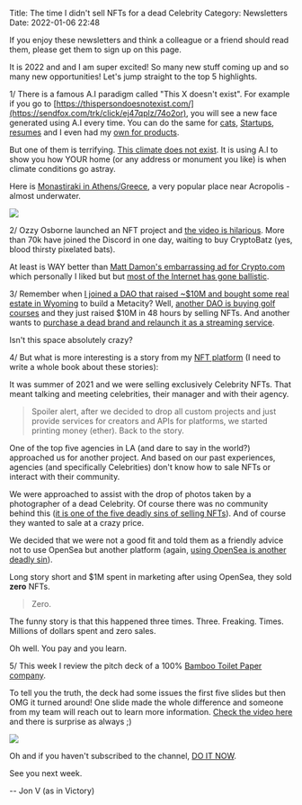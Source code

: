 Title: The time I didn't sell NFTs for a dead Celebrity
Category: Newsletters 
Date: 2022-01-06 22:48

If you enjoy these newsletters and think a colleague or a friend should read them, please get them to sign up on this page. 

It is 2022 and and I am super excited! So many new stuff coming up and so many new opportunities! Let's jump straight to the top 5 highlights.

1/ There is a famous A.I paradigm called "This X doesn't exist". For example if you go to [https://thispersondoesnotexist.com/](https://sendfox.com/trk/click/ej47qplz/74o2or), you will see a new face generated using A.I every time. You can do the same for [cats](https://sendfox.com/trk/click/ej47qplz/ynolod), [Startups](https://sendfox.com/trk/click/ej47qplz/rvnonz), [resumes](https://sendfox.com/trk/click/ej47qplz/op0609) and I even had my [own for products](https://sendfox.com/trk/click/ej47qplz/qwzn6g).



But one of them is terrifying. [This climate does not exist](https://sendfox.com/trk/click/ej47qplz/84gxd2). It is using A.I to show you how YOUR home (or any address or monument you like) is when climate conditions go astray.



Here is [Monastiraki in Athens/Greece](https://sendfox.com/trk/click/ej47qplz/2yj207), a very popular place near Acropolis - almost underwater.

![](https://ci6.googleusercontent.com/proxy/S3nt-znUg7BCAPuZU0iy0Z7HQ4db7255bQTN3AJD9jtT6fxQMcnWDvQf7WprCW3W7TttQh46K_GtgMIdVGAccjuHcGHYPAft5sVSsWYD5Ifxl9szRXTAfKoMa9zMT-4Y7Y9wTQ=s0-d-e1-ft#https://sendfoxprod.b-cdn.net/media/F8xmYNiBdy80TceBrrSebwST8wMAG2yGsdeEZf5I16325)

2/ Ozzy Osborne launched an NFT project and [the video is hilarious](https://sendfox.com/trk/click/ej47qplz/84gex8). More than 70k have joined the Discord in one day, waiting to buy CryptoBatz (yes, blood thirsty pixelated bats).



At least is WAY better than [Matt Damon's embarrassing ad for Crypto.com](https://sendfox.com/trk/click/ej47qplz/nne26v) which personally I liked but but [most of the Internet has gone ballistic](https://sendfox.com/trk/click/ej47qplz/llx6y0).


3/ Remember when [I joined a DAO that raised ~$10M and bought some real estate in Wyoming](https://sendfox.com/trk/click/ej47qplz/rvnyo9) to build a Metacity? Well, [another DAO is buying golf courses](https://sendfox.com/trk/click/ej47qplz/op055o) and they just raised $10M in 48 hours by selling NFTs. And another wants to [purchase a dead brand and relaunch it as a streaming service](https://sendfox.com/trk/click/ej47qplz/zpg22w).



Isn't this space absolutely crazy?



4/ But what is more interesting is a story from my [NFT platform](https://sendfox.com/trk/click/ej47qplz/qwzggv) (I need to write a whole book about these stories):



It was summer of 2021 and we were selling exclusively Celebrity NFTs. That meant talking and meeting celebrities, their manager and with their agency.



> Spoiler alert, after we decided to drop all custom projects and just provide services for creators and APIs for platforms, we started printing money (ether). Back to the story.


One of the top five agencies in LA (and dare to say in the world?) approached us for another project. And based on our past experiences, agencies (and specifically Celebrities) don't know how to sale NFTs or interact with their community.



We were approached to assist with the drop of photos taken by a photographer of a dead Celebrity. Of course there was no community behind this ([it is one of the five deadly sins of selling NFTs](https://sendfox.com/trk/click/ej47qplz/84gee8)). And of course they wanted to sale at a crazy price.



We decided that we were not a good fit and told them as a friendly advice not to use OpenSea but another platform (again, [using OpenSea is another deadly sin](https://sendfox.com/trk/click/ej47qplz/84gee8)).



Long story short and $1M spent in marketing after using OpenSea, they sold **zero** NFTs.



> Zero.


The funny story is that this happened three times. Three. Freaking. Times. Millions of dollars spent and zero sales.



Oh well. You pay and you learn.


5/ This week I review the pitch deck of a 100% [Bamboo Toilet Paper company](https://sendfox.com/trk/click/ej47qplz/9r5k7y).



To tell you the truth, the deck had some issues the first five slides but then OMG it turned around! One slide made the whole difference and someone from my team will reach out to learn more information. [Check the video here](https://sendfox.com/trk/click/ej47qplz/9r5k7y) and there is surprise as always ;)


![](https://ci3.googleusercontent.com/proxy/exWJyKWmQ9UWoJVf_fOJiNuIXa7Hr4zTggyhmSPl-2FIauNObvywzq7OxPdk6wW5ng1CNdqZRbZKXiXWG1aA4l-ZpKmK0j24mGSHEtiGm8CAGjlNr0iLEEkxppKzOir7j6_6yQ=s0-d-e1-ft#https://sendfoxprod.b-cdn.net/media/WsptagY8wlLNc5IfxY4gZexn0BDb98GSd6Ojbudy16325)

Oh and if you haven't subscribed to the channel, [DO IT NOW](https://sendfox.com/trk/click/ej47qplz/wlyq86).

See you next week.

-- Jon V (as in Victory)